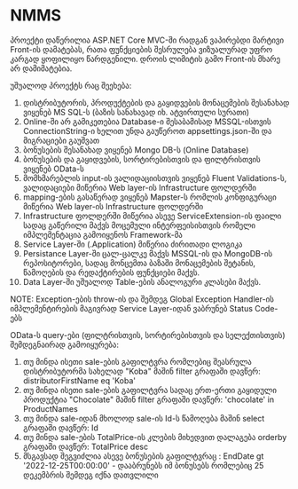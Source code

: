 # NMMS

პროექტი დაწერილია ASP.NET Core MVC-ში რადგან ვაპირებდი მარტივი Front-ის დამატებას, რათა ფუნქციების შესრულება ვიზუალურად უფრო კარგად ყოფილიყო წარდგენილი.
დროის ლიმიტის გამო Front-ის მხარე არ დამიმატებია.

უშუალოდ პროექტს რაც შეეხება:
1.  დისტრიბუტორის, პროდუქტების და გაყიდვების მონაცემების შესანახად ვიყენებ MS SQL-ს (ბაზის სანახავად იხ. ატვირთული სურათი)
2.  Online-ში არ გამიკეთებია Database-ი შესაბამისად MSSQL-ისთვის ConnectionString-ი ხელით უნდა გაუწეროთ appsettings.json-ში და მიგრაციები გაუშვათ
3.  ბონუსების შესანახად ვიყენებ Mongo DB-ს (Online Database)
4.  ბონუსების და გაყიდვების, სორტირებისთვის და ფილტრისთვის ვიყენებ OData-ს
5.  მომხმარებლის input-ის ვალიდაციისთვის ვიყენებ Fluent Validations-ს, ვალიდაციები მიწერია Web layer-ის Infrastructure ფოლდერში
6.  mapping-ების გასაწერად ვიყენებ Mapster-ს რომლის კონფიგურაცი მიწერია Web layer-ის Infrastructure ფოლდერში
7.  Infrastructure ფოლდერში მიწერია ასევე ServiceExtension-ის ფაილი სადაც გაწერილი მაქვს მოცემული ინტერფეისისთვის რომელი იმპლემენტაცია გამოიყენოს Framework-მა
8.  Service Layer-ში (.Application) მიწერია ძირითადი ლოგიკა
9.  Persistance Layer-ში ცალ-ცალკე მაქვს MSSQL-ის და MongoDB-ის რეპოსიტორები, სადაც მონცემთა ბაზაში მონაცემების შეტანის, წამოღების და რედაქტირების ფუნქციები მაქვს.
10. Data Layer-ში უშუალოდ Table-ების ანალოგური კლასები მაქვს.

NOTE: Exception-ების throw-ის და შემდეგ Global Exception Handler-ის იმპლემენტირების მაგივრად Service Layer-იდან ვაბრუნებ Status Code-ებს

OData-ს query-ები (ფილტრისთვის, სორტირებისთვის და სელექთისთვის) შემდეგნაირად გამოიყურება:
1. თუ მინდა ისეთი sale-ების გაფილტვრა რომლებიც შეასრულა დისტრიბუტორმა სახელად "Koba" მაშინ filter გრაფაში დავწერ: distributorFirstName eq 'Koba'
2. თუ მინდა ისეთი sale-ების გაფილტვრა სადაც ერთ-ერთი გაყიდული პროდუქტია "Chocolate" მაშინ filter გრაფაში დავწერ: 'chocolate' in ProductNames
3. თუ მინდა sale-იდან მხოლოდ sale-ის Id-ს წამოღება მაშინ select გრაფაში დავწერ: Id 
4. თუ მინდა sale-ების TotalPrice-ის კლების მიხედვით დალაგება orderby გრაფაში დავწერ: TotalPrice desc
5. მსგავსად შეგვიძლია ასევე ბონუსების გაფილტვრაც : EndDate gt '2022-12-25T00:00:00' - დააბრუნებს იმ ბონუსებს რომლებიც 25 დეკემბრის შემდეგ იქნა დათვლილი
